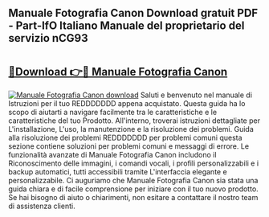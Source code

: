 ## Manuale Fotografia Canon Download gratuit PDF - Part-IfO Italiano Manuale del proprietario del servizio nCG93

# <h2><a href="http://dfea8n1.blite.top/?on=Manuale+Fotografia+Canon">🔗Download 👉🔴 Manuale Fotografia Canon</a></h2>

[![Manuale Fotografia Canon download](https://i.imgur.com/lujVjoI.png)](http://dfea8n1.blite.top/?on=Manuale+Fotografia+Canon)
Saluti e benvenuto nel manuale di Istruzioni per il tuo REDDDDDDD appena acquistato. Questa guida ha lo scopo di aiutarti a navigare facilmente tra le caratteristiche e le caratteristiche del tuo Prodotto. All'interno, troverai istruzioni dettagliate per L'installazione, L'uso, la manutenzione e la risoluzione dei problemi. Guida alla risoluzione dei problemi REDDDDDDD per problemi comuni questa sezione contiene soluzioni per problemi comuni e messaggi di errore. Le funzionalità avanzate di Manuale Fotografia Canon includono il Riconoscimento delle immagini, i comandi vocali, i profili personalizzabili e i backup automatici, tutti accessibili tramite L'interfaccia elegante e personalizzabile. Ci auguriamo che Manuale Fotografia Canon sia stata una guida chiara e di facile comprensione per iniziare con il tuo nuovo prodotto. Se hai bisogno di aiuto o chiarimenti, non esitare a contattare il nostro team di assistenza clienti.
